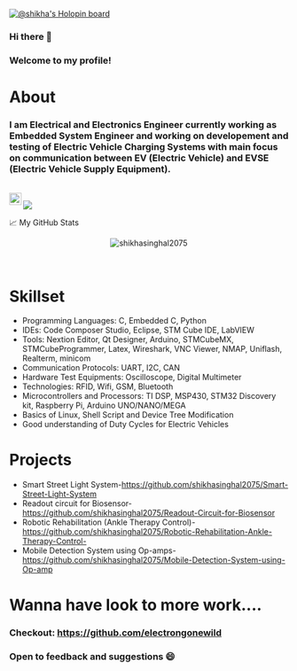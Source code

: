 [![@shikha's Holopin board](https://holopin.io/api/user/board?user=shikha)](https://holopin.io/@shikha)
### Hi there 👋
### Welcome to my profile!
# About
### I am Electrical and Electronics Engineer currently working as Embedded System Engineer and working on developement and testing of Electric Vehicle Charging Systems with main focus on communication between EV (Electric Vehicle) and EVSE (Electric Vehicle Supply Equipment).
<br>
<a href="https://www.linkedin.com/in/shikha-singhal-3b1817174/">
  <img align="left" alt="Abhishek's LinkedIN" width="22px" src="https://raw.githubusercontent.com/peterthehan/peterthehan/master/assets/linkedin.svg" />
</a>

![](https://visitor-badge.glitch.me/badge?page_id=shikhasinghal2075.shikhasinghal2075)
<br/>
<!-- ![Shikha Singhal's Repository Stats](https://github-readme-stats.vercel.app/api?username=shikhasinghal2075&show_icons=true&theme=dracula) -->
📈 My GitHub Stats
<p align="center"><img src="https://github-readme-stats.vercel.app/api?username=shikhasinghal2075&show_icons=true&theme=dracula" alt="shikhasinghal2075" /></p>
<br/>
<!--
**shikhasinghal2075/shikhasinghal2075** is a ✨ _special_ ✨ repository because its `README.md` (this file) appears on your GitHub profile.

Here are some ideas to get you started:

- 🔭 I’m currently working on ...
- 🌱 I’m currently learning ...
- 👯 I’m looking to collaborate on ...
- 🤔 I’m looking for help with ...
- 💬 Ask me about ...
- 📫 How to reach me: ...
- 😄 Pronouns: ...
- ⚡ Fun fact: ...
-->

- 💼 Any freelance work? do reach me, [email](mailto:shikhasinghal2075@gmail.com) :)
- 💬 Ask me about anything, i am happy to help
  
<!--   if you like what i do, maybe consider buying me a coffee/tea 🥺👉👈

<a href="https://www.buymeacoffee.com/shikhasinghal2075" target="_blank"><img src="https://cdn.buymeacoffee.com/buttons/v2/default-red.png" alt="Buy Me A Coffee" width="150" ></a>
 -->
  
 # Skillset
 - Programming Languages: C, Embedded C, Python
 - IDEs: Code Composer Studio, Eclipse, STM Cube IDE, LabVIEW
 - Tools: Nextion Editor, Qt Designer, Arduino, STMCubeMX, STMCubeProgrammer, Latex, Wireshark, VNC Viewer, NMAP, Uniflash, Realterm, minicom
 - Communication Protocols: UART, I2C, CAN
 - Hardware Test Equipments: Oscilloscope, Digital Multimeter
 - Technologies: RFID, Wifi, GSM, Bluetooth
 - Microcontrollers and Processors: TI DSP, MSP430, STM32 Discovery kit, Raspberry Pi, Arduino UNO/NANO/MEGA
 - Basics of Linux, Shell Script and Device Tree Modification
 - Good understanding of Duty Cycles for Electric Vehicles
  
 # Projects
  - Smart Street Light System-https://github.com/shikhasinghal2075/Smart-Street-Light-System
  - Readout circuit for Biosensor-https://github.com/shikhasinghal2075/Readout-Circuit-for-Biosensor
  - Robotic Rehabilitation (Ankle Therapy Control)-https://github.com/shikhasinghal2075/Robotic-Rehabilitation-Ankle-Therapy-Control-
  - Mobile Detection System using Op-amps-https://github.com/shikhasinghal2075/Mobile-Detection-System-using-Op-amp

 # Wanna have look to more work....
### Checkout: https://github.com/electrongonewild
### Open to feedback and suggestions 😄

